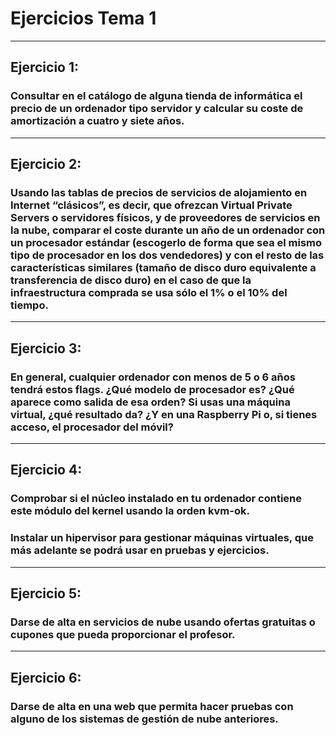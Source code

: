 # Ejercicios Tema 1
---
## Ejercicio 1:

### Consultar en el catálogo de alguna tienda de informática el precio de un ordenador tipo servidor y calcular su coste de amortización a cuatro y siete años.
---
## Ejercicio 2:

### Usando las tablas de precios de servicios de alojamiento en Internet “clásicos”, es decir, que ofrezcan Virtual Private Servers o servidores físicos, y de proveedores de servicios en la nube, comparar el coste durante un año de un ordenador con un procesador estándar (escogerlo de forma que sea el mismo tipo de procesador en los dos vendedores) y con el resto de las características similares (tamaño de disco duro equivalente a transferencia de disco duro) en el caso de que la infraestructura comprada se usa sólo el 1% o el 10% del tiempo.
---
## Ejercicio 3:

### En general, cualquier ordenador con menos de 5 o 6 años tendrá estos flags. ¿Qué modelo de procesador es? ¿Qué aparece como salida de esa orden? Si usas una máquina virtual, ¿qué resultado da? ¿Y en una Raspberry Pi o, si tienes acceso, el procesador del móvil?
---
## Ejercicio 4:

### Comprobar si el núcleo instalado en tu ordenador contiene este módulo del kernel usando la orden kvm-ok.

### Instalar un hipervisor para gestionar máquinas virtuales, que más adelante se podrá usar en pruebas y ejercicios.
---
## Ejercicio 5:

### Darse de alta en servicios de nube usando ofertas gratuitas o cupones que pueda proporcionar el profesor.

---
## Ejercicio 6:

### Darse de alta en una web que permita hacer pruebas con alguno de los sistemas de gestión de nube anteriores.
